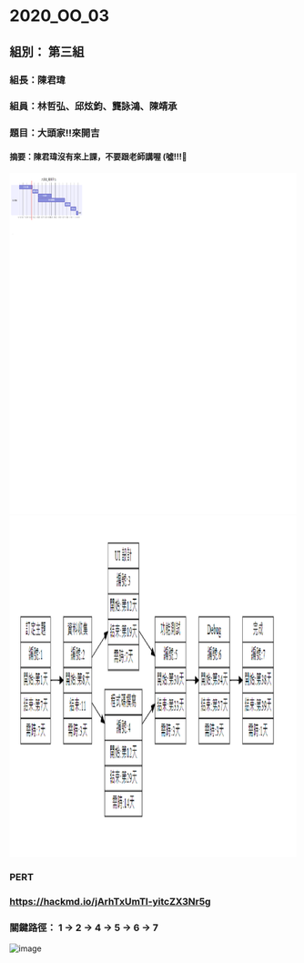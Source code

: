 # 2020_OO_03
## 組別： 第三組
### 組長：陳君瑋
### 組員：林哲弘、邱炫鈞、龔詠鴻、陳靖承
### 題目：大頭家!!來開吉

#### 摘要：陳君瑋沒有來上課，不要跟老師講喔 (噓!!!🤫


 <img src="./Gantt.png" width = "800" height = "600" alt="图片名称" />
  <img src="./PERT.png" width = "800" height = "600" alt="图片名称"/>

### PERT
### https://hackmd.io/jArhTxUmTl-yitcZX3Nr5g

### 關鍵路徑： 1 → 2 → 4 → 5 → 6 → 7



![image](S__60579845.jpg)
